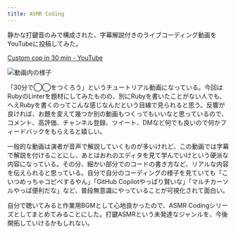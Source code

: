 ```yaml
---
title: ASMR Coding
---
```

静かな打鍵音のみで構成された、字幕解説付きのライブコーディング動画をYouTubeに投稿してみた。

[Custom cop in 30 min - YouTube](https://www.youtube.com/watch?v=HTuNoq9aEWQ)

![](https://lh3.googleusercontent.com/docs/AG8NV2bA3qsMkf85sYcPkYkl3wWm1kZ-N9ggAmyKcnm-zpZo6RqgzTt29bSQ4hG5YYefhpSdgAhbLoLv2zh-3h7SpyK0OnnDossE2YEhKn6E_YvZMmXQtIlpoyW0nssJouVcwY_MKxYB6l6ZQCV9O9xaGsQPBzuGbHomj98fjHHdOpVhYnH5PVRN_pJ_ElkBRDvnfqyxzNwUzZIBDnSgI_0rkDSZoQBdFXtUv5IAaiueCpvh8F_1Bbd1k69F0PYjcMs0bfgBvsXbmYp4J9iELtlPbb98fhLqdELXqRN4mDQw0HbrRHhGfVzv0h31-h1kP3XNTJg_GPB3pMymtLRqhBOHZmRln7gSr5xNlfh28IZUvX8cHavSrK1R8GUUF258DrkkzBgmOajldVqtbj_VUL7nXis9908d6FS1r1xJSFKWFJIe4lbrW8gg7o6NKk4ERAjsglzpJyJn45khENGzlniEYiFocVsgN1wroL83_AwhCu3S_K_-5WFzBTBU2SFvUd-xFiDZEvNbMykWaHOXE-FcZG_jiqFRDwS-OAhZiwVnDnta3g2L2uPC5gEqWhyfIlUKFgk8snWIb0o64-Woc3nDBRtBpX7nAQZ0Yc8vRzcgFjbeSccZ65WHy4x8-WDtGHx2zzoO-hr5FA5d7BwmP6KIq6wYcFQXO6gQLWFiE4d9IlYA7aRaKbOWPZILQOrRiPl9WYkxamNfSPypTT2TluJHNDuw73lcIaX73PF2HtrJZDvUdXNPYMrAGCogUw0tA_tVIBlWIeKNuxn0ZSQEXTQt4JaZZCam6e-lnPcoeHkVUBUBkHx0-2q_ANVrgQoJaWx1Tt4eDVKpL5hRPIZryqlt72OQsCfSWWBF3M8OLnevkvrhdgR1erMXFZF5IWmW_ruvuwW4rPvRthGvUXJz39FTg-0IcQLoExl0dVvzfeMmQgs7mQgpFNn4JJtp2JNQ5aDnrvIIlkVTLzeTaiTnTIG3S2_T46nxMbyBmSdkPeoeJICFRakYf5X9MwsR-58lAdQVFHfMQBFcViYQnbUK7XFSpRkYeVTlUpdv8SbAgBd1nCFa7MVoV5jhP7Dlo47Nsbf7lFUsDRpIDRHtIWwHia2pkhFel-1lQYNCQl7iXXVQfUodqr20DoCLLzcON9YeSKVZUPTp3RM3jiZ5GRlGO-kropdGyA_4cIGvXymSwf3UZC6ahZkAf0NXT1rSiQpztOaWygqwI1tvj4HfTISwXx_jKAL8xtnxiZCIfBc3r5SDNq2eQQQWhg "動画内の様子")

「30分で◯◯をつくろう」というチュートリアル動画になっている。今回はRubyのLinterを題材にしてみたものの、別にRubyを書いたことがない人でも、へえRubyを書くのってこんな感じなんだという目線で見られると思う。反響が良ければ、お題を変えて幾つか別の動画もつくってもいいなと思っているので、コメント、高評価、チャンネル登録、ツイート、DMなど何でも良いので何かフィードバックをもらえると嬉しい。

一般的な動画は演者が音声で解説していくものが多いけれど、この動画では字幕で解説を付けることにし、あとはおれのエディタを見て学んでいけという硬派な内容になっている。その分、細かい部分でのコードの書き方など、リアルな内容を伝えられると思っている。自分で自分のコーディングの様子を見ていても「こいつめっちゃコピペするやん」「GitHub Copilotやっぱり賢いな」「マルチカーソルやっぱ便利だな」など、普段無意識にやっていることが可視化されて面白い。

自分で聴いてみると作業用BGMとして心地良かったので、ASMR Codingシリーズとしてまとめてみることにした。打鍵ASMRという未発達なジャンルを、今後開拓していけるかもしれない。
